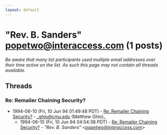 ```yaml
---
layout: default
---
```


# "Rev. B. Sanders" <popetwo@interaccess.com> (1 posts)

_Be aware that many list participants used multiple email addresses over their time active on the list. As such this page may not contain all threads available._

## Threads

### Re: Remailer Chaining Security?
+ 1994-06-10 (Fri, 10 Jun 94 01:49:48 PDT) - [Re: Remailer Chaining Security?](/archive/1994/06/3a9939370b6e180f0eab0522d464a524ec91b45a6b9d6814193ae141160bb59e) - _ghio@cmu.edu (Matthew Ghio)_
  + 1994-06-10 (Fri, 10 Jun 94 04:54:38 PDT) - [Re: Remailer Chaining Security?](/archive/1994/06/29bfd9106460ea4f22cc87163b61fb0ec74d8ea784a1460b0690a12f45f8a2d9) - _"Rev. B. Sanders" \<popetwo@interaccess.com\>_

